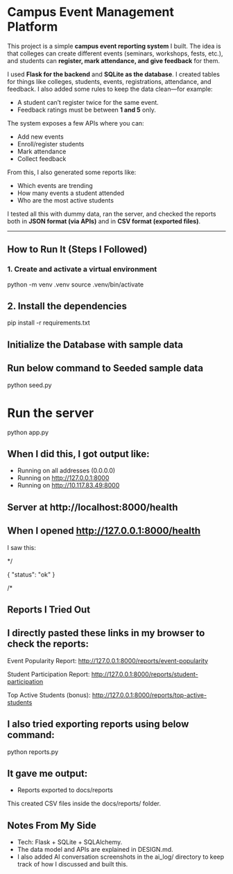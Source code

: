 # Campus Event Management Platform

This project is a simple **campus event reporting system** I built. The idea is that colleges can create different events (seminars, workshops, fests, etc.), and students can **register, mark attendance, and give feedback** for them.  

I used **Flask for the backend** and **SQLite as the database**. I created tables for things like colleges, students, events, registrations, attendance, and feedback. I also added some rules to keep the data clean—for example:
- A student can’t register twice for the same event.  
- Feedback ratings must be between **1 and 5** only.  

The system exposes a few APIs where you can:
- Add new events  
- Enroll/register students  
- Mark attendance  
- Collect feedback  

From this, I also generated some reports like:  
- Which events are trending  
- How many events a student attended  
- Who are the most active students  

I tested all this with dummy data, ran the server, and checked the reports both in **JSON format (via APIs)** and in **CSV format (exported files)**.  

---

## How to Run It (Steps I Followed)

### 1. Create and activate a virtual environment

python -m venv .venv
source .venv/bin/activate

## 2. Install the dependencies
pip install -r requirements.txt

## Initialize the Database with sample data
## Run below command to Seeded sample data
python seed.py

# Run the server
python app.py

## When I did this, I got output like:
 * Running on all addresses (0.0.0.0)
 * Running on http://127.0.0.1:8000
 * Running on http://10.117.83.49:8000
## Server at http://localhost:8000/health

## When I opened http://127.0.0.1:8000/health
I saw this:

*/

{
  "status": "ok"
}

/*


## Reports I Tried Out

## I directly pasted these links in my browser to check the reports:

Event Popularity Report:
http://127.0.0.1:8000/reports/event-popularity

Student Participation Report:
http://127.0.0.1:8000/reports/student-participation

Top Active Students (bonus):
http://127.0.0.1:8000/reports/top-active-students


## I also tried exporting reports using below command:
python reports.py

## It gave me output: 
- Reports exported to docs/reports

This created CSV files inside the docs/reports/ folder.


## Notes From My Side
- Tech: Flask + SQLite + SQLAlchemy.
- The data model and APIs are explained in DESIGN.md.
- I also added AI conversation screenshots in the ai_log/ directory to keep track of how I discussed and built this.



